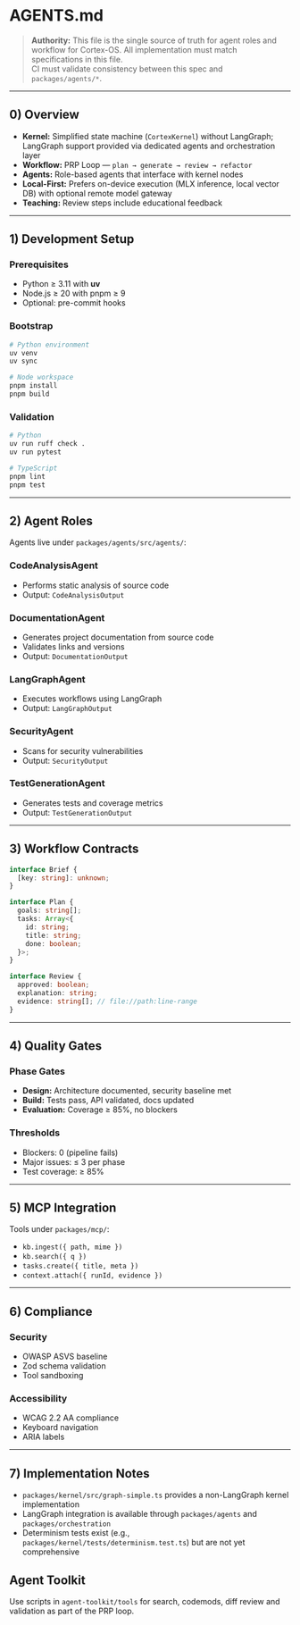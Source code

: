 # AGENTS.md

> **Authority:** This file is the single source of truth for agent roles and workflow for Cortex-OS.
> All implementation must match specifications in this file.  
> CI must validate consistency between this spec and `packages/agents/*`.

---

## 0) Overview

- **Kernel:** Simplified state machine (`CortexKernel`) without LangGraph; LangGraph support provided via dedicated agents and orchestration layer
- **Workflow:** PRP Loop — `plan → generate → review → refactor`
- **Agents:** Role-based agents that interface with kernel nodes
- **Local-First:** Prefers on-device execution (MLX inference, local vector DB) with optional remote model gateway
- **Teaching:** Review steps include educational feedback

---

## 1) Development Setup

### Prerequisites

- Python ≥ 3.11 with **uv**
- Node.js ≥ 20 with pnpm ≥ 9
- Optional: pre-commit hooks

### Bootstrap

```bash
# Python environment
uv venv
uv sync

# Node workspace
pnpm install
pnpm build
```

### Validation

```bash
# Python
uv run ruff check .
uv run pytest

# TypeScript
pnpm lint
pnpm test
```

---

## 2) Agent Roles

Agents live under `packages/agents/src/agents/`:

### CodeAnalysisAgent

- Performs static analysis of source code
- Output: `CodeAnalysisOutput`

### DocumentationAgent

- Generates project documentation from source code
- Validates links and versions
- Output: `DocumentationOutput`

### LangGraphAgent

- Executes workflows using LangGraph
- Output: `LangGraphOutput`

### SecurityAgent

- Scans for security vulnerabilities
- Output: `SecurityOutput`

### TestGenerationAgent

- Generates tests and coverage metrics
- Output: `TestGenerationOutput`

---

## 3) Workflow Contracts

```typescript
interface Brief {
  [key: string]: unknown;
}

interface Plan {
  goals: string[];
  tasks: Array<{
    id: string;
    title: string;
    done: boolean;
  }>;
}

interface Review {
  approved: boolean;
  explanation: string;
  evidence: string[]; // file://path:line-range
}
```

---

## 4) Quality Gates

### Phase Gates

- **Design:** Architecture documented, security baseline met
- **Build:** Tests pass, API validated, docs updated
- **Evaluation:** Coverage ≥ 85%, no blockers

### Thresholds

- Blockers: 0 (pipeline fails)
- Major issues: ≤ 3 per phase
- Test coverage: ≥ 85%

---

## 5) MCP Integration

Tools under `packages/mcp/`:

- `kb.ingest({ path, mime })`
- `kb.search({ q })`
- `tasks.create({ title, meta })`
- `context.attach({ runId, evidence })`

---

## 6) Compliance

### Security

- OWASP ASVS baseline
- Zod schema validation
- Tool sandboxing

### Accessibility

- WCAG 2.2 AA compliance
- Keyboard navigation
- ARIA labels

---

## 7) Implementation Notes

- `packages/kernel/src/graph-simple.ts` provides a non-LangGraph kernel implementation
- LangGraph integration is available through `packages/agents` and `packages/orchestration`
- Determinism tests exist (e.g., `packages/kernel/tests/determinism.test.ts`) but are not yet comprehensive

## Agent Toolkit

Use scripts in `agent-toolkit/tools` for search, codemods, diff review and validation as part of the PRP loop.
